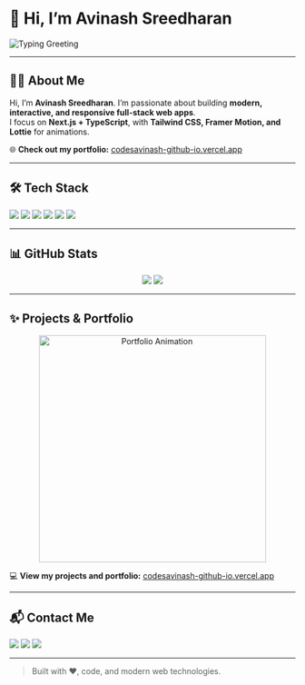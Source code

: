 # 🚀 Hi, I’m Avinash Sreedharan
<img src="https://readme-typing-svg.demolab.com?font=Fira+Code&size=28&duration=3000&pause=1000&color=FF5733&center=true&vCenter=true&width=600&lines=Welcome+to+my+GitHub+Profile!;Full-Stack+Developer+%7C+Next.js+%7C+TypeScript" alt="Typing Greeting"/>

---

## 👨‍💻 About Me
Hi, I’m **Avinash Sreedharan**. I’m passionate about building **modern, interactive, and responsive full-stack web apps**.  
I focus on **Next.js + TypeScript**, with **Tailwind CSS, Framer Motion, and Lottie** for animations.  

🌐 **Check out my portfolio:** [codesavinash-github-io.vercel.app](https://codesavinash-github-io.vercel.app)

---

## 🛠️ Tech Stack
<p>
  <img src="https://img.shields.io/badge/-Next.js-000000?style=for-the-badge&logo=next.js&logoColor=white" />
  <img src="https://img.shields.io/badge/-TypeScript-3178C6?style=for-the-badge&logo=typescript&logoColor=white" />
  <img src="https://img.shields.io/badge/-TailwindCSS-06B6D4?style=for-the-badge&logo=tailwind-css&logoColor=white" />
  <img src="https://img.shields.io/badge/-React-61DAFB?style=for-the-badge&logo=react&logoColor=white" />
  <img src="https://img.shields.io/badge/-FramerMotion-0055FF?style=for-the-badge&logo=framer&logoColor=white" />
  <img src="https://img.shields.io/badge/-Lottie-FF0000?style=for-the-badge&logo=lottie&logoColor=white" />
</p>

---

## 📊 GitHub Stats
<p align="center">
  <img src="https://github-readme-stats.vercel.app/api?username=codesavinash&show_icons=true&theme=radical" />
  <img src="https://github-readme-stats.vercel.app/api/top-langs/?username=codesavinash&layout=compact&theme=radical" />
</p>

---

## ✨ Projects & Portfolio
<p align="center">
  <a href="https://codesavinash-github-io.vercel.app/" target="_blank">
    <img src="https://raw.githubusercontent.com/codesavinash/codesavinash.github.io/main/public/coming-soon.gif" width="400" alt="Portfolio Animation"/>
  </a>
</p>

💻 **View my projects and portfolio:** [codesavinash-github-io.vercel.app](https://codesavinash-github-io.vercel.app/)

---

## 📬 Contact Me
<p>
  <a href="mailto:avinash@example.com"><img src="https://img.shields.io/badge/-Email-D14836?style=for-the-badge&logo=gmail&logoColor=white" /></a>
  <a href="https://www.linkedin.com/in/avinash-sreedharan-a182666a/"><img src="https://img.shields.io/badge/-LinkedIn-0A66C2?style=for-the-badge&logo=linkedin&logoColor=white" /></a>
  <a href="https://github.com/codesavinash"><img src="https://img.shields.io/badge/-GitHub-181717?style=for-the-badge&logo=github&logoColor=white" /></a>
</p>

---

> Built with ❤️, code, and modern web technologies.
